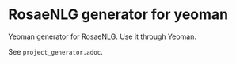 <!--
Copyright 2020 Ludan Stoecklé
SPDX-License-Identifier: CC-BY-4.0
-->
# RosaeNLG generator for yeoman

Yeoman generator for RosaeNLG.
Use it through Yeoman.

See `project_generator.adoc`.
